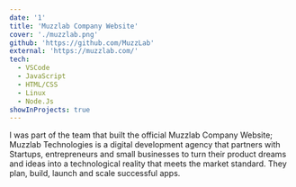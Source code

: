 ```yaml
---
date: '1'
title: 'Muzzlab Company Website'
cover: './muzzlab.png'
github: 'https://github.com/MuzzLab'
external: 'https://muzzlab.com/'
tech:
  - VSCode
  - JavaScript
  - HTML/CSS
  - Linux
  - Node.Js
showInProjects: true
---
```


I was part of the team that built the official Muzzlab Company Website; Muzzlab Technologies is a digital development agency that partners with Startups, entrepreneurs and small businesses to turn their product dreams and ideas into a technological reality that meets the market standard. They plan, build, launch and scale successful apps.